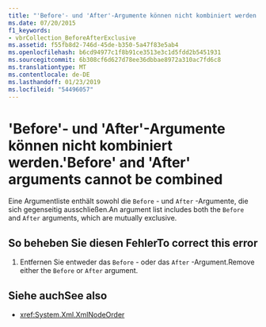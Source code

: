 ```yaml
---
title: "'Before'- und 'After'-Argumente können nicht kombiniert werden."
ms.date: 07/20/2015
f1_keywords:
- vbrCollection_BeforeAfterExclusive
ms.assetid: f55fb8d2-746d-45de-b350-5a47f83e5ab4
ms.openlocfilehash: b6cd94977c1f8b91ce3513e3c1d5fdd2b5451931
ms.sourcegitcommit: 6b308cf6d627d78ee36dbbae8972a310ac7fd6c8
ms.translationtype: MT
ms.contentlocale: de-DE
ms.lasthandoff: 01/23/2019
ms.locfileid: "54496057"
---
```

# <a name="before-and-after-arguments-cannot-be-combined"></a><span data-ttu-id="e9fd8-102">'Before'- und 'After'-Argumente können nicht kombiniert werden.</span><span class="sxs-lookup"><span data-stu-id="e9fd8-102">'Before' and 'After' arguments cannot be combined</span></span>
<span data-ttu-id="e9fd8-103">Eine Argumentliste enthält sowohl die `Before` - und `After` -Argumente, die sich gegenseitig ausschließen.</span><span class="sxs-lookup"><span data-stu-id="e9fd8-103">An argument list includes both the `Before` and `After` arguments, which are mutually exclusive.</span></span>  
  
## <a name="to-correct-this-error"></a><span data-ttu-id="e9fd8-104">So beheben Sie diesen Fehler</span><span class="sxs-lookup"><span data-stu-id="e9fd8-104">To correct this error</span></span>  
  
1.  <span data-ttu-id="e9fd8-105">Entfernen Sie entweder das `Before` - oder das `After` -Argument.</span><span class="sxs-lookup"><span data-stu-id="e9fd8-105">Remove either the `Before` or `After` argument.</span></span>  
  
## <a name="see-also"></a><span data-ttu-id="e9fd8-106">Siehe auch</span><span class="sxs-lookup"><span data-stu-id="e9fd8-106">See also</span></span>
- <xref:System.Xml.XmlNodeOrder>
